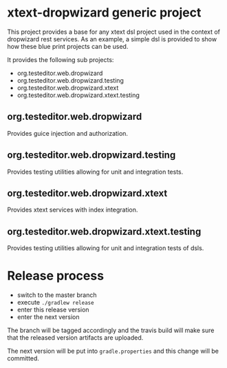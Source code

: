 # xtext-dropwizard generic project

This project provides a base for any xtext dsl project used in the context of dropwizard rest services. As an example, a simple dsl is provided to show how these blue print projects can be used.

It provides the following sub projects:
- org.testeditor.web.dropwizard
- org.testeditor.web.dropwizard.testing
- org.testeditor.web.dropwizard.xtext
- org.testeditor.web.dropwizard.xtext.testing

## org.testeditor.web.dropwizard

Provides guice injection and authorization.

## org.testeditor.web.dropwizard.testing

Provides testing utilities allowing for unit and integration tests.

## org.testeditor.web.dropwizard.xtext

Provides xtext services with index integration.

## org.testeditor.web.dropwizard.xtext.testing

Provides testing utilities allowing for unit and integration tests of dsls.

# Release process

* switch to the master branch
* execute `./gradlew release` 
* enter this release version
* enter the next version 

The branch will be tagged accordingly and the travis build will make sure that the released version artifacts are uploaded. 

The next version will be put into `gradle.properties` and this change will be committed.

